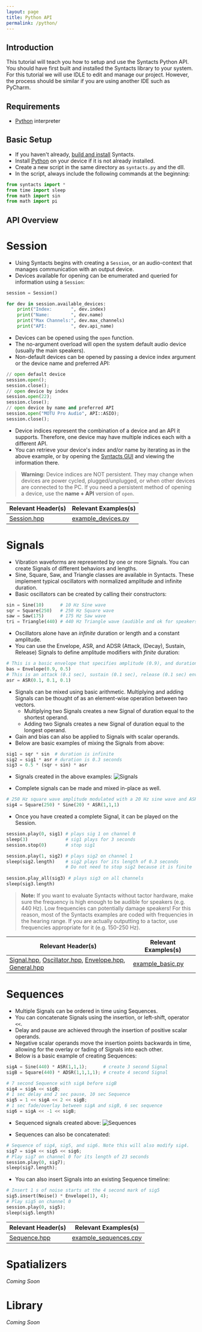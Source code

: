 ```yaml
---
layout: page
title: Python API
permalink: /python/
---
```


## Introduction

This tutorial will teach you how to setup and use the Syntacts Python API. 
You should have first built and installed the Syntacts library to your system. 
For this tutorial we will use IDLE to edit and manage our project. 
However, the process should be similar if you are using another IDE such as PyCharm.

## Requirements

- [Python](https://www.python.org/downloads/) interpreter

## Basic Setup

- If you haven't already, [build and install](building.md) Syntacts.
- Install [Python](https://www.python.org/downloads/) on your device if it is not already installed.
- Create a new script in the same directory as `syntacts.py` and the dII.
- In the script, always include the following commands at the beginning:

```python
from syntacts import *
from time import sleep
from math import sin
from math import pi
```

## API Overview

# Session

- Using Syntacts begins with creating a `Session`, or an audio-context that manages communication with an output device. 
- Devices available for opening can be enumerated and queried for information using a `Session`: 

```python
session = Session()

for dev in session.available_devices:
    print("Index:       ", dev.index)
    print("Name:        ", dev.name)
    print("Max Channels:", dev.max_channels)
    print("API:         ", dev.api_name)
```

- Devices can be opened using the `open` function. 
- The no-argument overload will open the system default audio device (usually the main speakers). 
- Non-default devices can be opened by passing a device index argument or the device name and preferred API:

```python
// open default device
session.open();   
session.close();  
// open device by index
session.open(22); 
session.close();  
// open device by name and preferred API
session.open("MOTU Pro Audio", API::ASIO);
session.close();
```

- Device indices represent the combination of a device and an API it supports. Therefore, one device may have multiple indices each with a different API. 
- You can retrieve your device's index and/or name by iterating as in the above example, or by opening the [Syntacts GUI](gui.md) and viewing the information there.

> **Warning:** Device indices are NOT persistent. They may change when devices are power cycled, plugged/unplugged, or when other devices are connected to the PC. If you need a persistent method of opening a device, use the **name + API** version of `open`.

|Relevant Header(s)|Relevant Examples(s)|
|---|---|
|[Session.hpp](https://github.com/mahilab/Syntacts/blob/master/include/Tact/Session.hpp)|[example_devices.py](https://github.com/mahilab/Syntacts/blob/master/python/example_devices.py)|

# Signals

- Vibration waveforms are represented by one or more Signals. You can create Signals of different behaviors and lengths.
- Sine, Square, Saw, and Triangle classes are available in Syntacts. These implement typical oscillators with normalized amplitude and infinite duration. 
- Basic oscillators can be created by calling their constructors:

```python
sin = Sine(10)      # 10 Hz Sine wave
sqr = Square(250)   # 250 Hz Square wave
saw = Saw(175)      # 175 Hz Saw wave
tri = Triangle(440) # 440 Hz Triangle wave (audible and ok for speakers)
```

- Oscillators alone have an *infinite* duration or length and a constant amplitude. 
- You can use the Envelope, ASR, and ADSR (Attack, (Decay), Sustain, Release) Signals to define amplitude modifiers with *finite* duration:

```python
# This is a basic envelope that specifies amplitude (0.9), and duration (0.5 sec)
bas = Envelope(0.9, 0.5)
# This is an attack (0.1 sec), sustain (0.1 sec), release (0.1 sec) envelope.  
asr = ASR(0.1, 0.1, 0.1)
```

- Signals can be mixed using basic arithmetic. Multiplying and adding Signals can be thought of as an element-wise operation between two vectors.
    - Multiplying two Signals creates a new Signal of duration equal to the    shortest operand.  
    - Adding two Signals creates a new Signal of duration equal to the longest operand.
- Gain and bias can also be applied to Signals with scalar operands.
- Below are basic examples of mixing the Signals from above:

```python
sig1 = sqr * sin  # duration is infinite
sig2 = sig1 * asr # duration is 0.3 seconds
sig3 = 0.5 * (sqr + sin) * asr
```

- Signals created in the above examples:
![Signals](https://raw.githubusercontent.com/wiki/mahilab/Syntacts/images/sigs.png)

- Complete signals can be made and mixed in-place as well.

```python
# 250 Hz square wave amplitude modulated with a 20 Hz sine wave and ASR envelope.
sig4 = Square(250) * Sine(20) * ASR(1,1,1)
```

- Once you have created a complete Signal, it can be played on the Session.

```python
session.play(0, sig1) # plays sig 1 on channel 0
sleep(3)              # sig1 plays for 3 seconds
session.stop(0)       # stop sig1

session.play(1, sig2) # plays sig2 on channel 1
sleep(sig2.length)    # sig2 plays for its length of 0.3 seconds
                      # Do not need to stop sig2 because it is finite
                       
session.play_all(sig3) # plays sig3 on all channels
sleep(sig3.length)
```

> **Note:** If you want to evaluate Syntacts without tactor hardware, make sure the frequency is high enough to be audible for speakers (e.g. 440 Hz). Low frequencies can potentially damage speakers! For this reason, most of the Syntacts examples are coded with frequencies in the hearing range. If you are actually outputting to a tactor, use frequencies appropriate for it (e.g. 150-250 Hz).

|Relevant Header(s)|Relevant Examples(s)|
|---|---|
|[Signal.hpp](https://github.com/mahilab/Syntacts/blob/master/include/Tact/Signal.hpp), [Oscillator.hpp](https://github.com/mahilab/Syntacts/blob/master/include/Tact/Oscillator.hpp), [Envelope.hpp](https://github.com/mahilab/Syntacts/blob/master/include/Tact/Envelope.hpp), [General.hpp](https://github.com/mahilab/Syntacts/blob/master/include/Tact/General.hpp)|[example_basic.py](https://github.com/mahilab/Syntacts/blob/master/python/example_basic.py)

# Sequences

- Multiple Signals can be ordered in time using Sequences.
- You can concatenate Signals using the insertion, or left-shift, operator `<<`.
- Delay and pause are achieved through the insertion of positive scalar operands.
- Negative scalar operands move the insertion points backwards in time, allowing for the overlay or fading of Signals into each other.
- Below is a basic example of creating Sequences:

```python
sigA = Sine(440) * ASR(1,1,1);      # create 3 second Signal
sigB = Square(440) * ADSR(1,1,1,1); # create 4 second Signal

# 7 second Sequence with sigA before sigB
sig4 = sigA << sigB; 
# 1 sec delay and 2 sec pause, 10 sec Sequence
sig5 = 1 << sigA << 2 << sigB; 
# 1 sec fade/overlay between sigA and sigB, 6 sec sequence
sig6 = sigA << -1 << sigB; 
```

- Sequenced signals created above:
![Sequences](https://raw.githubusercontent.com/wiki/mahilab/Syntacts/images/seq.png)

- Sequences can also be concatenated:

```python
# Sequence of sig4, sig5, and sig6. Note this will also modify sig4.
sig7 = sig4 << sig5 << sig6; 
# Play sig7 on channel 0 for its length of 23 seconds
session.play(0, sig7);
sleep(sig7.length);
```

- You can also insert Signals into an existing Sequence timeline:

```python
# Insert 1 s of noise starts at the 4 second mark of sig5
sig5.insert(Noise() * Envelope(1), 4); 
# Play sig5 on channel 0
session.play(0, sig5); 
sleep(sig5.length)
```

|Relevant Header(s)|Relevant Examples(s)|
|---|---|
|[Sequence.hpp](https://github.com/mahilab/Syntacts/blob/master/include/Tact/Sequence.hpp)|[example_sequences.cpy](https://github.com/mahilab/Syntacts/blob/master/python/example_sequences.py)|

# Spatializers

*Coming Soon*

# Library

*Coming Soon*
